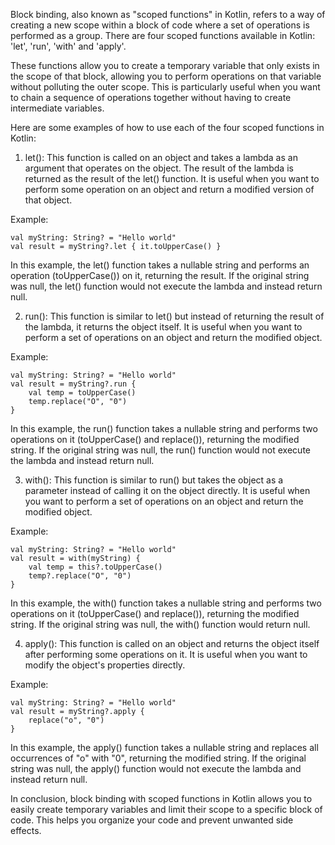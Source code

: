 Block binding, also known as "scoped functions" in Kotlin, refers to a way of creating a new scope within a block of code where a set of operations is performed as a group. There are four scoped functions available in Kotlin: 'let', 'run', 'with' and 'apply'. 

These functions allow you to create a temporary variable that only exists in the scope of that block, allowing you to perform operations on that variable without polluting the outer scope. This is particularly useful when you want to chain a sequence of operations together without having to create intermediate variables.

Here are some examples of how to use each of the four scoped functions in Kotlin:

1. let(): 
This function is called on an object and takes a lambda as an argument that operates on the object. The result of the lambda is returned as the result of the let() function. It is useful when you want to perform some operation on an object and return a modified version of that object.

Example:

```
val myString: String? = "Hello world"
val result = myString?.let { it.toUpperCase() } 
```

In this example, the let() function takes a nullable string and performs an operation (toUpperCase()) on it, returning the result. If the original string was null, the let() function would not execute the lambda and instead return null.

2. run(): 
This function is similar to let() but instead of returning the result of the lambda, it returns the object itself. It is useful when you want to perform a set of operations on an object and return the modified object.

Example:

```
val myString: String? = "Hello world"
val result = myString?.run { 
    val temp = toUpperCase()
    temp.replace("O", "0")
}
```

In this example, the run() function takes a nullable string and performs two operations on it (toUpperCase() and replace()), returning the modified string. If the original string was null, the run() function would not execute the lambda and instead return null.

3. with(): 
This function is similar to run() but takes the object as a parameter instead of calling it on the object directly. It is useful when you want to perform a set of operations on an object and return the modified object.

Example:

```
val myString: String? = "Hello world"
val result = with(myString) { 
    val temp = this?.toUpperCase()
    temp?.replace("O", "0")
}
```

In this example, the with() function takes a nullable string and performs two operations on it (toUpperCase() and replace()), returning the modified string. If the original string was null, the with() function would return null.

4. apply(): 
This function is called on an object and returns the object itself after performing some operations on it. It is useful when you want to modify the object's properties directly.

Example:

```
val myString: String? = "Hello world"
val result = myString?.apply { 
    replace("o", "0")
}
```

In this example, the apply() function takes a nullable string and replaces all occurrences of "o" with "0", returning the modified string. If the original string was null, the apply() function would not execute the lambda and instead return null. 

In conclusion, block binding with scoped functions in Kotlin allows you to easily create temporary variables and limit their scope to a specific block of code. This helps you organize your code and prevent unwanted side effects.